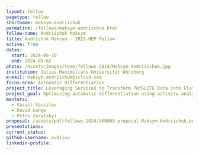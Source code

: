 ```yaml
---
layout: fellow
pagetype: fellow
shortname: maksym-andriichuk
permalink: /fellows/maksym-andriichuk.html
fellow-name: Andriichuk Maksym
title: Andrichuk Maksym - IRIS-HEP Fellow
active: True
dates:
  start: 2024-06-10
  end: 2024-09-02
photo: /assets/images/team/fellows-2024/Maksym-Andriiichuk.jpg
institution: Julius-Maximilians-Universität Würzburg
e-mail: maksym.andriichuk@icloud.com
focus-area: Automatic Differentiation
project_title: Leveraging ServiceX to Transform PHYSLITE Data into Flat N-tuples with Systematics
project_goal: Optimizing automatic differentiation using activity analysis
mentors:
  - Vassil Vassilev
  - David Lange 
  - Petro Zarytskyi
proposal: /assets/pdf/fellows-2024/UKR069-proposal-Maksym-Andriichuk.pdf
presentations:
current_status:
github-username: ovdiiuv
linkedin-profile:
---
```

